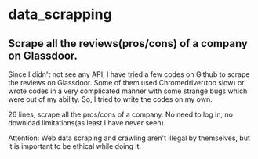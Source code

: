 # data_scrapping
## Scrape all the reviews(pros/cons) of a company on Glassdoor.
Since I didn't not see any API, I have tried a few codes on Github to scrape the reviews on Glassdoor. Some of them used Chromedriver(too slow) or wrote codes in a very complicated manner with some strange bugs which were out of my ability. So, I tried to write the codes on my own. 

26 lines, scrape all the pros/cons of a company. No need to log in, no download limitations(as least I have never seen).

Attention: Web data scraping and crawling aren't illegal by themselves, but it is important to be ethical while doing it. 
